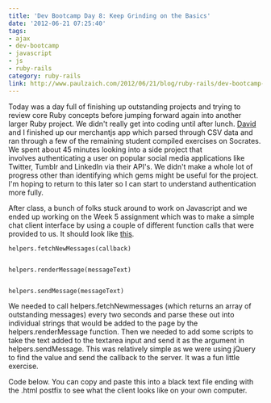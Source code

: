 ```yaml
---
title: 'Dev Bootcamp Day 8: Keep Grinding on the Basics'
date: '2012-06-21 07:25:40'
tags:
- ajax
- dev-bootcamp
- javascript
- js
- ruby-rails
category: ruby-rails
link: http://www.paulzaich.com/2012/06/21/blog/ruby-rails/dev-bootcamp-day-8-keep-grinding-basics/
---
```


Today was a day full of finishing up outstanding projects and trying to review core Ruby concepts before jumping forward again into another larger Ruby project. We didn't really get into coding until after lunch.
[David](http://realdlee.com/) and I finished up our merchantjs app which parsed through CSV data and ran through a few of the remaining student compiled exercises on Socrates. We spent about 45 minutes looking into a side project that involves authenticating a user on popular social media applications like Twitter, Tumblr and LinkedIn via their API's. We didn't make a whole lot of progress other than identifying which gems might be useful for the project. I'm hoping to return to this later so I can start to understand authentication more fully.

After class, a bunch of folks stuck around to work on Javascript and we ended up working on the Week 5 assignment which was to make a simple chat client interface by using a couple of different function calls that were provided to us. It should look like
[this](http://codeclasschat.herokuapp.com/).


    helpers.fetchNewMessages(callback)


    helpers.renderMessage(messageText)


    helpers.sendMessage(messageText)

We needed to call helpers.fetchNewmessages (which returns an array of outstanding messages) every two seconds and parse these out into individual strings that would be added to the page by the helpers.renderMessage function. Then we needed to add some scripts to take the text added to the textarea input and send it as the argument in helpers.sendMessage. This was relatively simple as we were using jQuery to find the value and send the callback to the server. It was a fun little exercise.

Code below. You can copy and paste this into a black text file ending with the .html postfix to see what the client looks like on your own computer.

 

 

 
